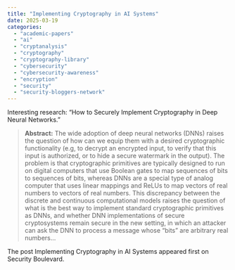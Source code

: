 ```yaml
---
title: "Implementing Cryptography in AI Systems"
date: 2025-03-19
categories: 
  - "academic-papers"
  - "ai"
  - "cryptanalysis"
  - "cryptography"
  - "cryptography-library"
  - "cybersecurity"
  - "cybersecurity-awareness"
  - "encryption"
  - "security"
  - "security-bloggers-network"
---
```


Interesting research: “How to Securely Implement Cryptography in Deep Neural Networks.”

> **Abstract:** The wide adoption of deep neural networks (DNNs) raises the question of how can we equip them with a desired cryptographic functionality (e.g, to decrypt an encrypted input, to verify that this input is authorized, or to hide a secure watermark in the output). The problem is that cryptographic primitives are typically designed to run on digital computers that use Boolean gates to map sequences of bits to sequences of bits, whereas DNNs are a special type of analog computer that uses linear mappings and ReLUs to map vectors of real numbers to vectors of real numbers. This discrepancy between the discrete and continuous computational models raises the question of what is the best way to implement standard cryptographic primitives as DNNs, and whether DNN implementations of secure cryptosystems remain secure in the new setting, in which an attacker can ask the DNN to process a message whose “bits” are arbitrary real numbers...

The post Implementing Cryptography in AI Systems appeared first on Security Boulevard.
